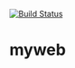 [![Build Status](https://dev.azure.com/ak250879/LogixGit/_apis/build/status/amit-ce.myweb?branchName=master)](https://dev.azure.com/ak250879/LogixGit/_build/latest?definitionId=1&branchName=master)
# myweb
